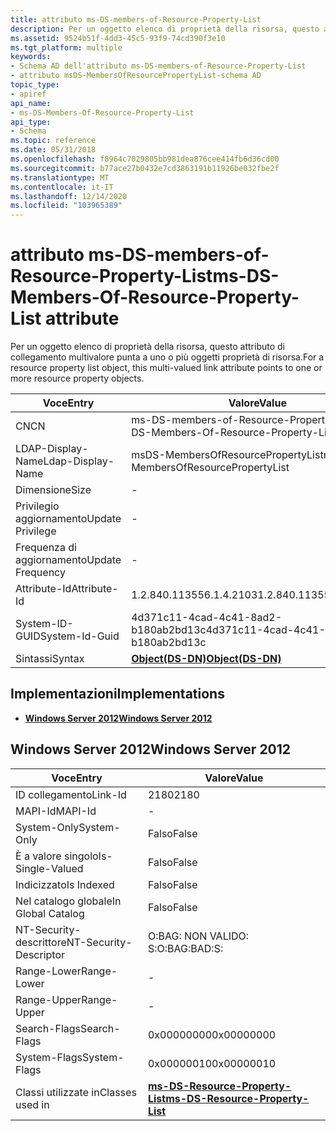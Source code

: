```yaml
---
title: attributo ms-DS-members-of-Resource-Property-List
description: Per un oggetto elenco di proprietà della risorsa, questo attributo di collegamento multivalore punta a uno o più oggetti proprietà di risorsa.
ms.assetid: 9524b51f-4dd3-45c5-93f9-74cd390f3e10
ms.tgt_platform: multiple
keywords:
- Schema AD dell'attributo ms-DS-members-of-Resource-Property-List
- attributo msDS-MembersOfResourcePropertyList-schema AD
topic_type:
- apiref
api_name:
- ms-DS-Members-Of-Resource-Property-List
api_type:
- Schema
ms.topic: reference
ms.date: 05/31/2018
ms.openlocfilehash: f8964c7029805bb981dea876cee414fb6d36cd00
ms.sourcegitcommit: b77ace27b0432e7cd3863191b11926be032fbe2f
ms.translationtype: MT
ms.contentlocale: it-IT
ms.lasthandoff: 12/14/2020
ms.locfileid: "103965389"
---
```

# <a name="ms-ds-members-of-resource-property-list-attribute"></a><span data-ttu-id="1f459-105">attributo ms-DS-members-of-Resource-Property-List</span><span class="sxs-lookup"><span data-stu-id="1f459-105">ms-DS-Members-Of-Resource-Property-List attribute</span></span>

<span data-ttu-id="1f459-106">Per un oggetto elenco di proprietà della risorsa, questo attributo di collegamento multivalore punta a uno o più oggetti proprietà di risorsa.</span><span class="sxs-lookup"><span data-stu-id="1f459-106">For a resource property list object, this multi-valued link attribute points to one or more resource property objects.</span></span>



| <span data-ttu-id="1f459-107">Voce</span><span class="sxs-lookup"><span data-stu-id="1f459-107">Entry</span></span> | <span data-ttu-id="1f459-108">Valore</span><span class="sxs-lookup"><span data-stu-id="1f459-108">Value</span></span> |
|-------------------|-----------------------------------------|
| <span data-ttu-id="1f459-109">CN</span><span class="sxs-lookup"><span data-stu-id="1f459-109">CN</span></span>                | <span data-ttu-id="1f459-110">ms-DS-members-of-Resource-Property-List</span><span class="sxs-lookup"><span data-stu-id="1f459-110">ms-DS-Members-Of-Resource-Property-List</span></span> |
| <span data-ttu-id="1f459-111">LDAP-Display-Name</span><span class="sxs-lookup"><span data-stu-id="1f459-111">Ldap-Display-Name</span></span> | <span data-ttu-id="1f459-112">msDS-MembersOfResourcePropertyList</span><span class="sxs-lookup"><span data-stu-id="1f459-112">msDS-MembersOfResourcePropertyList</span></span>      |
| <span data-ttu-id="1f459-113">Dimensione</span><span class="sxs-lookup"><span data-stu-id="1f459-113">Size</span></span>              | \-                                      |
| <span data-ttu-id="1f459-114">Privilegio aggiornamento</span><span class="sxs-lookup"><span data-stu-id="1f459-114">Update Privilege</span></span>  | \-                                      |
| <span data-ttu-id="1f459-115">Frequenza di aggiornamento</span><span class="sxs-lookup"><span data-stu-id="1f459-115">Update Frequency</span></span>  | \-                                      |
| <span data-ttu-id="1f459-116">Attribute-Id</span><span class="sxs-lookup"><span data-stu-id="1f459-116">Attribute-Id</span></span>      | <span data-ttu-id="1f459-117">1.2.840.113556.1.4.2103</span><span class="sxs-lookup"><span data-stu-id="1f459-117">1.2.840.113556.1.4.2103</span></span>                 |
| <span data-ttu-id="1f459-118">System-ID-GUID</span><span class="sxs-lookup"><span data-stu-id="1f459-118">System-Id-Guid</span></span>    | <span data-ttu-id="1f459-119">4d371c11-4cad-4c41-8ad2-b180ab2bd13c</span><span class="sxs-lookup"><span data-stu-id="1f459-119">4d371c11-4cad-4c41-8ad2-b180ab2bd13c</span></span>    |
| <span data-ttu-id="1f459-120">Sintassi</span><span class="sxs-lookup"><span data-stu-id="1f459-120">Syntax</span></span>            | [<span data-ttu-id="1f459-121">**Object(DS-DN)**</span><span class="sxs-lookup"><span data-stu-id="1f459-121">**Object(DS-DN)**</span></span>](s-object-ds-dn.md) |



## <a name="implementations"></a><span data-ttu-id="1f459-122">Implementazioni</span><span class="sxs-lookup"><span data-stu-id="1f459-122">Implementations</span></span>

-   [<span data-ttu-id="1f459-123">**Windows Server 2012**</span><span class="sxs-lookup"><span data-stu-id="1f459-123">**Windows Server 2012**</span></span>](#windows-server-2012)

## <a name="windows-server-2012"></a><span data-ttu-id="1f459-124">Windows Server 2012</span><span class="sxs-lookup"><span data-stu-id="1f459-124">Windows Server 2012</span></span>



| <span data-ttu-id="1f459-125">Voce</span><span class="sxs-lookup"><span data-stu-id="1f459-125">Entry</span></span> | <span data-ttu-id="1f459-126">Valore</span><span class="sxs-lookup"><span data-stu-id="1f459-126">Value</span></span> |
|------------------------|--------------------------------------------------------------------------------|
| <span data-ttu-id="1f459-127">ID collegamento</span><span class="sxs-lookup"><span data-stu-id="1f459-127">Link-Id</span></span>                | <span data-ttu-id="1f459-128">2180</span><span class="sxs-lookup"><span data-stu-id="1f459-128">2180</span></span>                                                                           |
| <span data-ttu-id="1f459-129">MAPI-Id</span><span class="sxs-lookup"><span data-stu-id="1f459-129">MAPI-Id</span></span>                | \-                                                                             |
| <span data-ttu-id="1f459-130">System-Only</span><span class="sxs-lookup"><span data-stu-id="1f459-130">System-Only</span></span>            | <span data-ttu-id="1f459-131">Falso</span><span class="sxs-lookup"><span data-stu-id="1f459-131">False</span></span>                                                                          |
| <span data-ttu-id="1f459-132">È a valore singolo</span><span class="sxs-lookup"><span data-stu-id="1f459-132">Is-Single-Valued</span></span>       | <span data-ttu-id="1f459-133">Falso</span><span class="sxs-lookup"><span data-stu-id="1f459-133">False</span></span>                                                                          |
| <span data-ttu-id="1f459-134">Indicizzato</span><span class="sxs-lookup"><span data-stu-id="1f459-134">Is Indexed</span></span>             | <span data-ttu-id="1f459-135">Falso</span><span class="sxs-lookup"><span data-stu-id="1f459-135">False</span></span>                                                                          |
| <span data-ttu-id="1f459-136">Nel catalogo globale</span><span class="sxs-lookup"><span data-stu-id="1f459-136">In Global Catalog</span></span>      | <span data-ttu-id="1f459-137">Falso</span><span class="sxs-lookup"><span data-stu-id="1f459-137">False</span></span>                                                                          |
| <span data-ttu-id="1f459-138">NT-Security-descrittore</span><span class="sxs-lookup"><span data-stu-id="1f459-138">NT-Security-Descriptor</span></span> | <span data-ttu-id="1f459-139">O:BAG: NON VALIDO: S:</span><span class="sxs-lookup"><span data-stu-id="1f459-139">O:BAG:BAD:S:</span></span>                                                                   |
| <span data-ttu-id="1f459-140">Range-Lower</span><span class="sxs-lookup"><span data-stu-id="1f459-140">Range-Lower</span></span>            | \-                                                                             |
| <span data-ttu-id="1f459-141">Range-Upper</span><span class="sxs-lookup"><span data-stu-id="1f459-141">Range-Upper</span></span>            | \-                                                                             |
| <span data-ttu-id="1f459-142">Search-Flags</span><span class="sxs-lookup"><span data-stu-id="1f459-142">Search-Flags</span></span>           | <span data-ttu-id="1f459-143">0x00000000</span><span class="sxs-lookup"><span data-stu-id="1f459-143">0x00000000</span></span>                                                                     |
| <span data-ttu-id="1f459-144">System-Flags</span><span class="sxs-lookup"><span data-stu-id="1f459-144">System-Flags</span></span>           | <span data-ttu-id="1f459-145">0x00000010</span><span class="sxs-lookup"><span data-stu-id="1f459-145">0x00000010</span></span>                                                                     |
| <span data-ttu-id="1f459-146">Classi utilizzate in</span><span class="sxs-lookup"><span data-stu-id="1f459-146">Classes used in</span></span>        | [<span data-ttu-id="1f459-147">**ms-DS-Resource-Property-List**</span><span class="sxs-lookup"><span data-stu-id="1f459-147">**ms-DS-Resource-Property-List**</span></span>](c-msds-resourcepropertylist.md)<br/> |



 

 






